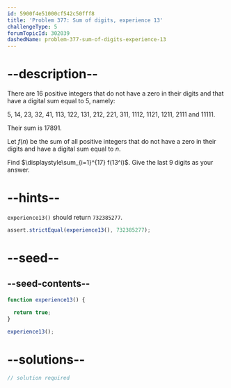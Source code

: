 ```yaml
---
id: 5900f4e51000cf542c50fff8
title: 'Problem 377: Sum of digits, experience 13'
challengeType: 5
forumTopicId: 302039
dashedName: problem-377-sum-of-digits-experience-13
---
```


# --description--

There are 16 positive integers that do not have a zero in their digits and that have a digital sum equal to 5, namely:

5, 14, 23, 32, 41, 113, 122, 131, 212, 221, 311, 1112, 1121, 1211, 2111 and 11111.

Their sum is 17891.

Let $f(n)$ be the sum of all positive integers that do not have a zero in their digits and have a digital sum equal to $n$.

Find $\displaystyle\sum_{i=1}^{17} f(13^i)$. Give the last 9 digits as your answer.

# --hints--

`experience13()` should return `732385277`.

```js
assert.strictEqual(experience13(), 732385277);
```

# --seed--

## --seed-contents--

```js
function experience13() {

  return true;
}

experience13();
```

# --solutions--

```js
// solution required
```
